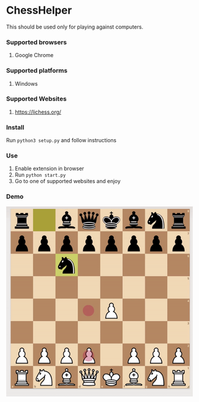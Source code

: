 # ChessHelper

This should be used only for playing against computers.

### Supported browsers

1. Google Chrome

### Supported platforms

1. Windows

### Supported Websites

1. https://lichess.org/

### Install

Run ```python3 setup.py``` and follow instructions

### Use

1. Enable extension in browser
2. Run ```python start.py```
3. Go to one of supported websites and enjoy

### Demo

![Demo gif](demo.gif)
